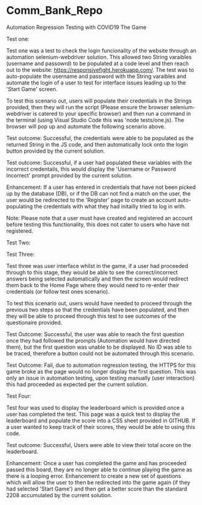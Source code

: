# Comm_Bank_Repo

Automation Regression Testing with COVID19 The Game

Test one:

Test one was a test to check the login funcionality of the website through an automation selenium-webdriver solution. This allowed two String varaibles (username and passowrd) to be populated at a code level and then reach out to the website: https://responsivefight.herokuapp.com/. The test was to auto-populate the username and password with the String varaibles and automate the login of a user to test for interface issues leading up to the 'Start Game' screen.

To test this scenario out, users will populate their credentials in the Strings provided, then they will run the script (Please ensure the browser selenium-webdriver is catered to your specific browser) and then run a command in the terminal (using Visual Studio Code this was 'node tests/one.js). The browser will pop up and automate the following scenario above.

Test outcome: Successful, the credentials were able to be populated as the returned String in the JS code, and then automatically lock onto the login button provided by the current solution.

Test outcome: Successful, if a user had populated these variables with the incorrect credentails, this would display the 'Username or Password Incorrect' prompt provided by the current solution.

Enhancement: If a user has entered in credentials that have not been picked up by the database (DB), or if the DB can not find a match on the user, the user would be redirected to the 'Register' page to create an account auto-populating the credentials with what they had initailly tried to log in with. 

Note: Please note that a user must have created and registered an account before testing this functionality, this does not cater to users who have not registered.

Test Two:

Test Three:

Test three was user interface whilst in the game, if a user had proceeded through to this stage, they would be able to see the correct/incorrect answers being selected automatically and then the screen would redirect them back to the Home Page where they would need to re-enter their credentials (or follow test ones scenario). 

To test this scenario out, users would have needed to proceed through the previous two steps so that the credentials have been populated, and then they will be able to proceed through this test to see outcomes of the questionaire provided.

Test Outcome: Successful, the user was able to reach the first question once they had followed the prompts (Automation would have directed them), but the first question was unable to be displayed. No ID was able to be traced, therefore a button could not be automated through this scenario.

Test Outcome: Fail, due to automation regression testing, the HTTPS for this game broke as the page would no longer display the first question. This was only an issue in automation testing, upon testing manually (user interaction) this had proceeded as expected per the current solution.

Test Four:

Test four was used to display the leaderboard which is provided once a user has completed the test. This page was a quick test to display the leaderboard and populate the score into a CSS sheet provided in GITHUB. If a user wanted to keep track of their scores, they would be able to using this code.

Test outcome: Successful, Users were able to view their total score on the leaderboard.

Enhancement: Once a user has completed the game and has proceeded passed this board, they are no longer able to continue playing the game as there is a looping error. Enhancement to create a new set of questions which will allow the user to then be redirected into the game again (if they had selected 'Start Game') and then get a better score than the standard 2208 accumulated by the current solution.
